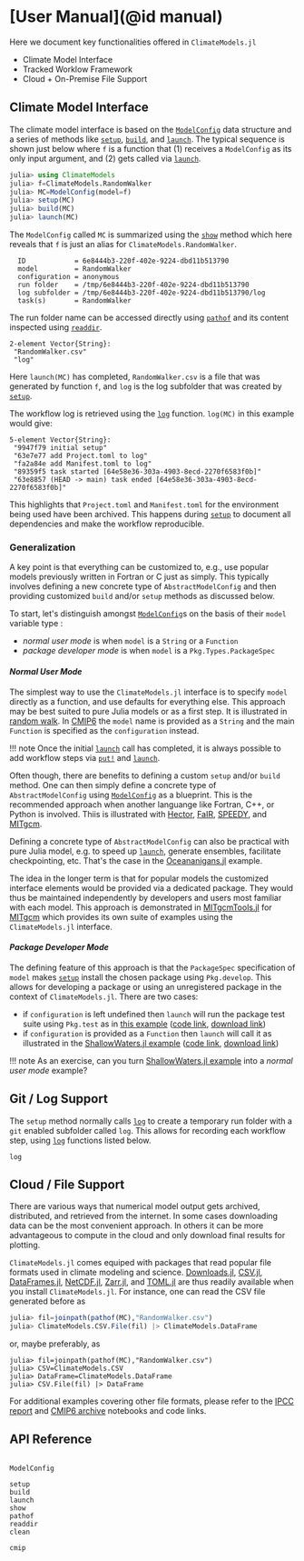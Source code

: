 # [User Manual](@id manual)

Here we document key functionalities offered in `ClimateModels.jl`

- Climate Model Interface
- Tracked Worklow Framework
- Cloud + On-Premise File Support

## Climate Model Interface

The climate model interface is based on the [`ModelConfig`](@ref) data structure and a series of methods like [`setup`](@ref), [`build`](@ref), and [`launch`](@ref). The typical sequence is shown just below where `f` is a function that (1) receives a `ModelConfig` as its only input argument, and (2) gets called via [`launch`](@ref). 

```julia
julia> using ClimateModels
julia> f=ClimateModels.RandomWalker
julia> MC=ModelConfig(model=f)
julia> setup(MC)
julia> build(MC)
julia> launch(MC)
```

The `ModelConfig` called `MC` is summarized using the [`show`](@ref) method which here reveals that `f` is just an alias for `ClimateModels.RandomWalker`. 

```
  ID            = 6e8444b3-220f-402e-9224-dbd11b513790
  model         = RandomWalker
  configuration = anonymous
  run folder    = /tmp/6e8444b3-220f-402e-9224-dbd11b513790
  log subfolder = /tmp/6e8444b3-220f-402e-9224-dbd11b513790/log
  task(s)       = RandomWalker
```

The run folder name can be accessed directly using [`pathof`](@ref) and its content inspected using [`readdir`](@ref).

```
2-element Vector{String}:
 "RandomWalker.csv"
 "log"
```

Here `launch(MC)` has completed, `RandomWalker.csv` is a file that was generated by function `f`, and `log` is the log subfolder that was created by [`setup`](@ref). 

The workflow log is retrieved using the [`log`](@ref) function. `log(MC)` in this example would give:

```
5-element Vector{String}:
 "9947f79 initial setup"
 "63e7e77 add Project.toml to log"
 "fa2a84e add Manifest.toml to log"
 "89359f5 task started [64e58e36-303a-4903-8ecd-2270f6583f0b]"
 "63e8857 (HEAD -> main) task ended [64e58e36-303a-4903-8ecd-2270f6583f0b]"
```

This highlights that `Project.toml` and `Manifest.toml` for the environment being used have been archived. This happens during [`setup`](@ref) to document all dependencies and make the workflow reproducible.

### Generalization

A key point is that everything can be customized to, e.g., use popular models previously written in Fortran or C just as simply. This typically involves defining a new concrete type of `AbstractModelConfig` and then providing customized `build` and/or `setup` methods as discussed below. 

To start, let's distinguish amongst [`ModelConfig`](@ref)s on the basis of their `model` variable type :

- _normal user mode_ is when `model` is a `String` or a `Function`
- _package developer mode_ is when `model` is a `Pkg.Types.PackageSpec`

#### _Normal User Mode_

The simplest way to use the `ClimateModels.jl` interface is to specify `model` directly as a function, and use defaults for everything else. This approach may be best suited to pure Julia models or as a first step. It is illustrated in [random walk](../examples/RandomWalker.html). In [CMIP6](../examples/CMIP6.html) the `model` name is provided as a `String` and the main `Function` is specified as the `configuration` instead.

!!! note
    Once the initial [`launch`](@ref) call has completed, it is always possible to add workflow steps via [`put!`](@ref) and [`launch`](@ref).

Often though, there are benefits to defining a custom `setup` and/or `build` method. One can then simply define a concrete type of `AbstractModelConfig` using [`ModelConfig`](@ref) as a blueprint. This is the recommended approach when another languange like Fortran, C++, or Python is involved. Thiis is illustrated with [Hector](../examples/Hector.html), [FaIR](../examples/FaIR.html), [SPEEDY](../examples/Speedy.html), and [MITgcm](../examples/MITgcm.html). 

Defining a concrete type of `AbstractModelConfig` can also be practical with pure Julia model, e.g. to speed up [`launch`](@ref), generate ensembles, facilitate checkpointing, etc. That's the case in the [Oceananigans.jl](../examples/Oceananigans.html) example.

The idea in the longer term is that for popular models the customized interface elements would be provided via a dedicated package. They would thus be maintained independently by developers and users most familiar with each model. This approach is demonstrated in [MITgcmTools.jl](https://github.com/gaelforget/MITgcmTools.jl) for [MITgcm](https://mitgcm.readthedocs.io/en/latest/) which provides its own suite of examples using the `ClimateModels.jl` interface.

#### _Package Developer Mode_

The defining feature of this approach is that the `PackageSpec`   specification of `model` makes [`setup`](@ref) install the chosen package using `Pkg.develop`. This allows for developing a package or using an unregistered package in the context of `ClimateModels.jl`. There are two cases: 

- if `configuration` is left undefined then `launch` will run the package test suite using `Pkg.test` as in [this example](../examples/defaults.html) ([code link](https://raw.githubusercontent.com/gaelforget/ClimateModels.jl/master/examples/defaults.jl), [download link](defaults.jl))
- if `configuration` is provided as a `Function` then `launch` will call it as illustrated in the [ShallowWaters.jl example](../examples/ShallowWaters.html) ([code link](https://raw.githubusercontent.com/gaelforget/ClimateModels.jl/master/examples/ShallowWaters.jl), [download link](ShallowWaters.jl))

!!! note 
    As an exercise, can you turn [ShallowWaters.jl example](../examples/ShallowWaters.html) into a _normal user mode_ example?

## Git / Log Support

The `setup` method normally calls [`log`](@ref) to create a temporary run folder with a `git` enabled subfolder called `log`. This allows for recording each workflow step, using [`log`](@ref) functions listed below.

```@docs
log
```

## Cloud / File Support

There are various ways that numerical model output gets archived, distributed, and retrieved from the internet. In some cases downloading data can be the most convenient approach. In others it can be more advantageous to compute in the cloud and only download final results for plotting. 

`ClimateModels.jl` comes equiped with packages that read popular file formats used in climate modeling and science. [Downloads.jl](https://github.com/JuliaLang/Downloads.jl), [CSV.jl](https://github.com/JuliaData/CSV.jl), [DataFrames.jl](https://github.com/JuliaData/DataFrames.jl), [NetCDF.jl](https://github.com/JuliaGeo/NetCDF.jl), [Zarr.jl](https://github.com/meggart/Zarr.jl), and [TOML.jl](https://github.com/JuliaLang/TOML.jl) are thus readily available when you install `ClimateModels.jl`. For instance, one can read the CSV file generated before as

```julia
julia> fil=joinpath(pathof(MC),"RandomWalker.csv")
julia> ClimateModels.CSV.File(fil) |> ClimateModels.DataFrame
```

or, maybe preferably, as

```
julia> fil=joinpath(pathof(MC),"RandomWalker.csv")
julia> CSV=ClimateModels.CSV
julia> DataFrame=ClimateModels.DataFrame
julia> CSV.File(fil) |> DataFrame
```

For additional examples covering other file formats, please refer to the [IPCC report](../examples/IPCC.html) and [CMIP6 archive](../examples/CMIP6.html) notebooks and code links.

## API Reference

```@index
```

```@docs
ModelConfig
```

```@docs
setup
build
launch
show
pathof
readdir
clean
```

```@docs
cmip
```
